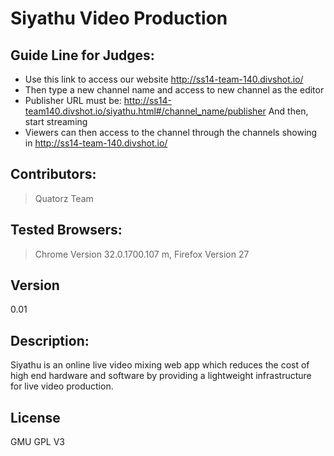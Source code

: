 Siyathu Video Production
=========

Guide Line for Judges:
---

  - Use this link to access our website http://ss14-team-140.divshot.io/
  - Then type a new channel name and access to new channel as the editor 
  - Publisher URL must be: http://ss14-team140.divshot.io/siyathu.html#/channel_name/publisher
    And then, start streaming
  - Viewers can then access to the channel through the channels showing in http://ss14-team-140.divshot.io/

Contributors:
---
> Quatorz Team

Tested Browsers:
---
> Chrome Version 32.0.1700.107 m, Firefox Version 27 

Version
----
0.01

Description:
----
Siyathu is an online live video mixing web app which reduces the cost of high end hardware and software by providing a lightweight infrastructure for live video production.

License
----
GMU GPL V3
